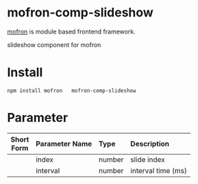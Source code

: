 #   mofron-comp-slideshow
[mofron](https://mofron.github.io/mofron/) is module based frontend framework.

 slideshow component for mofron


# Install
```
npm install mofron   mofron-comp-slideshow
```

# Parameter

| Short<br>Form | Parameter Name | Type | Description |
|:-------------:|:---------------|:-----|:------------|
| | index | number | slide index |
| | interval | number | interval time (ms) |

